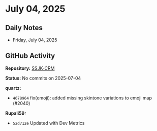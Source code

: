 ﻿# July 04, 2025

## Daily Notes

- Friday, July 04, 2025

## GitHub Activity

**Repository:** [SSJK-CRM](https://github.com/Rupali59/SSJK-CRM)

**Status:** No commits on 2025-07-04

**quartz:**
- `4678964` fix(emoji): added missing skintone variations to emoji map (#2040)

**Rupali59:**
- `52d712e` Updated with Dev Metrics
